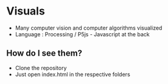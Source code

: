 # Visuals

- Many computer vision and computer algorithms visualized
- Language : Processing / P5js
        - Javascript at the back

## How do I see them?
- Clone the repository
- Just open index.html in the respective folders
